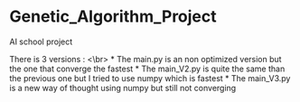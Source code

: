 # Genetic_Algorithm_Project
AI school project

There is 3 versions : <\br>
    * The main.py is an non optimized version but the one that converge the fastest
    * The main_V2.py is quite the same than the previous one but I tried to use numpy which is fastest
    * The main_V3.py is a new way of thought using numpy but still not converging
